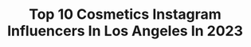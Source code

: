 ---
title: Top 10 Cosmetics Instagram Influencers In Los Angeles In 2023
description: >-
  Find top cosmetics Instagram influencers in Los Angeles in 2023. Most popular hashtags: #losangeles #cosmetics #dentist #beverlyhills.
platform: Instagram
hits: 93
text_top: See the best Instagram influencers on inBeat.
text_bottom: Our search engine has 93 Instagram influencers like this in Los Angeles, United States for you to pitch.
profiles:
  - username: "facesbyrob"
    fullname: >-
      Rob Sargsyan
    bio: >-
      Makeup Artist Face Designer Founder of Faces by Rob Cosmetics Los Angeles based
    location: "United States"
    followers: 305301
    engagement: 120
    commentsToLikes: 0.024558
    id: ck1396uyajtue0i19wpwy0j7m
    verified: false
    hashtags: "#facesbyrob, #robglow, #therobglowbook, #guess"
  - username: "chaneltemple"
    fullname: >-
      Chanel Temple
    bio: >-
      Global Makeup Artist | Hourglass Cosmetics Los Angeles | Palm Springs
    location: "United States"
    followers: 20465
    engagement: 106
    commentsToLikes: 0.069283
    id: ck14jhhqakdec0i196ituob1m
    verified: false
    hashtags: "#equilibriumskin, #makeupbyme, #curator, #curatedby"
  - username: "zakhordental"
    fullname: >-
      DR. MANSOUR ZAKHOR & CO.
    bio: >-
      🦷 LOS ANGELES COSMETIC DENTIST 🦷 SMILE REHABILITATION CLINIC 🦷 PORCELAIN VENEERS & INVISALIGN 🦷 IMPLANT & ROOT CANAL SPECIALISTS ☎️ (310)208-0811
    location: "United States"
    followers: 26647
    engagement: 330
    commentsToLikes: 0.030472
    id: ck8t8gpifkezu0j78wi8xppim
    verified: false
    hashtags: "#2020, #losangeles, #ladentist, #zakhordental"
  - username: "officialgabija"
    fullname: >-
      Gabija Guzauskaite
    bio: >-
      Model, actress, content creator ✨ REMOTE SHOOTS -> @thegabijaagency MA: @suprisemodelmanagement
    location: "United States"
    followers: 20079
    engagement: 271
    commentsToLikes: 0.137281
    id: ck14hpzjlbjts0i19bjcmwpet
    verified: false
    hashtags: "#photooftheday, #losangeles, #cosmetics, #chicagomodel"
  - username: "annaguanchemd"
    fullname: >-
      𝗗𝗥. 𝗔𝗡𝗡𝗔 𝗚𝗨𝗔𝗡𝗖𝗛𝗘
    bio: >-
      𝐁𝐨𝐚𝐫𝐝 𝐂𝐞𝐫𝐭𝐢𝐟𝐢𝐞𝐝 𝐃𝐞𝐫𝐦𝐚𝐭𝐨𝐥𝐨𝐠𝐢𝐬𝐭 Founder @bellaskininstitute Author @sevendaystosexy Creator @bellamiraclecream 📍Calabasas | Beverly Hills
    location: "United States"
    followers: 110792
    engagement: 224
    commentsToLikes: 0.051558
    id: ckap2k8otz7710i78iidlj71b
    verified: true
    hashtags: "#bellaskin, #dermdreamteam, #goodvibes, #botox"
  - username: "hollywoodsmilelv"
    fullname: >-
      HOLLYWOOD SMILE DENTAL
    bio: >-
      Dr. Steve Kim 🔹 Implant & Cosmetic Dentist 🎓 Tufts School of Dental Medicine #lasvegasdentist #lasvegasdentistry #MMA #MMADOC
    location: "United States"
    followers: 144688
    engagement: 378
    commentsToLikes: 0.002130
    id: ck15sh283cyod0i19gfb47r8j
    verified: false
    hashtags: "#implant, #mmadoc, #implantsurgery, #pflmma"
  - username: "drmattasaro"
    fullname: >-
      Los Angeles Cosmetic Dentist
    bio: >-
      🦷 Natural Smile Expert 💎 Porcelain Veneers & Smile Makeovers 📲 323-653-7500 —> to schedule a consultation
    location: "United States"
    followers: 42149
    engagement: 249
    commentsToLikes: 0.046921
    id: ck8svzl7sdacj0j781ohulpk7
    verified: false
    hashtags: "#porcelainveneers, #dentist, #smile, #smiles"
  - username: "drandrewordon"
    fullname: >-
      Dr. Andrew Ordon
    bio: >-
      💉Board Certified Plastic Surgeon ✨Emmy® Nominated TV Host. 📍Practicing in Rancho Mirage and Beverly Hills, California 📞310-248-6250 or 760-568-2211
    location: "United States"
    followers: 31212
    engagement: 103
    commentsToLikes: 0.056375
    id: ck15ud4vhmkqe0i19udwdtet2
    verified: true
    hashtags: "#breastimplants, #beauty, #botox, #aesthetics"
  - username: "bestofprosth"
    fullname: >-
      The Best Of Prosth
    bio: >-
      Created by @dr_miguel_ortiz 🇦🇷 #bestofprosth
    location: "United States"
    followers: 89366
    engagement: 132
    commentsToLikes: 0.009583
    id: ck0tvpx17cc7z0i190m3dm1kh
    verified: false
    hashtags: "#dentalcare, #dentalstudent, #odontologia, #restorativedentistry"
  - username: "michellemoniquephoto"
    fullname: >-
      Michelle Monique
    bio: >-
      B E A U T É | P H O T O G R A P H E R | L A | N Y
    location: "United States"
    followers: 103110
    engagement: 148
    commentsToLikes: 0.020417
    id: ck15qlayy3e120i19kmfwkte2
    verified: false
    hashtags: "#cosmeticsphotographer, #laphotographer, #losangelesphotographer, #newyorkphotographer"
---